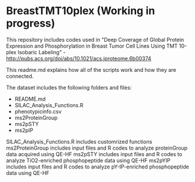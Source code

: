# BreastTMT10plex (Working in progress)
This repository includes codes used in "Deep Coverage of Global Protein Expression and Phosphorylation in Breast Tumor Cell Lines Using TMT 10-plex Isobaric Labeling" - http://pubs.acs.org/doi/abs/10.1021/acs.jproteome.6b00374

This readme.md explains how all of the scripts work and how they are connected.

The dataset includes the following folders and files:
- README.md 
- SILAC_Analysis_Functions.R
- phenotypicinfo.csv 
- ms2ProteinGroup
- ms2pSTY
- ms2pIP

SILAC_Analysis_Functions.R includes customrized functions
ms2ProteinGroup includes input files and R codes to analyze proteinGroup data acquired using QE-HF
ms2pSTY includes input files and R codes to analyze TiO2-enriched phosphopeptide data using QE-HF
ms2pYIP includes input files and R codes to analyze pY-IP-enriched phosphopeptide data using QE-HF
